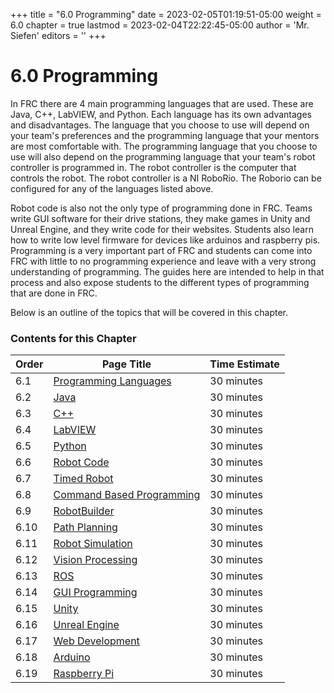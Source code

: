 +++
title = "6.0 Programming"
date = 2023-02-05T01:19:51-05:00
weight = 6.0
chapter = true
lastmod = 2023-02-04T22:22:45-05:00
author = 'Mr. Siefen'
editors = ''
+++

# 6.0 Programming

In FRC there are 4 main programming languages that are used. These are Java, C++, LabVIEW, and Python. Each language has its own advantages and disadvantages. The language that you choose to use will depend on your team's preferences and the programming language that your mentors are most comfortable with. The programming language that you choose to use will also depend on the programming language that your team's robot controller is programmed in. The robot controller is the computer that controls the robot. The robot controller is a NI RoboRio. The Roborio can be configured for any of the languages listed above. 

Robot code is also not the only type of programming done in FRC. Teams write GUI software for their drive stations, they make games in Unity and Unreal Engine, and they write code for their websites. Students also learn how to write low level firmware for devices like arduinos and raspberry pis. Programming is a very important part of FRC and students can come into FRC with little to no programming experience and leave with a very strong understanding of programming. The guides here are intended to help in that process and also expose students to the different types of programming that are done in FRC.

Below is an outline of the topics that will be covered in this chapter.

### Contents for this Chapter

| Order | Page Title | Time Estimate |
| --- | --- | --- |
| 6.1 | [Programming Languages](/programming/programming_languages) | 30 minutes |
| 6.2 | [Java](/programming/java) | 30 minutes |
| 6.3 | [C++](/programming/cpp) | 30 minutes |
| 6.4 | [LabVIEW](/programming/labview) | 30 minutes |
| 6.5 | [Python](/programming/python) | 30 minutes |
| 6.6 | [Robot Code](/programming/robot_code) | 30 minutes |
| 6.7 | [Timed Robot](/programming/timed_robot) | 30 minutes | [
| 6.8 | [Command Based Programming](/programming/command_based_programming) | 30 minutes |
| 6.9 | [RobotBuilder](/programming/robotbuilder) | 30 minutes |
| 6.10 | [Path Planning](/programming/path_planning) | 30 minutes |
| 6.11 | [Robot Simulation](/programming/robot_simulation) | 30 minutes |
| 6.12 | [Vision Processing](/programming/vision_processing) | 30 minutes |
| 6.13 | [ROS](/programming/ros) | 30 minutes |
| 6.14 | [GUI Programming](/programming/gui_programming) | 30 minutes |
| 6.15 | [Unity](/programming/unity) | 30 minutes |
| 6.16 | [Unreal Engine](/programming/unreal_engine) | 30 minutes |
| 6.17 | [Web Development](/programming/web_development) | 30 minutes |
| 6.18 | [Arduino](/programming/arduino) | 30 minutes |
| 6.19 | [Raspberry Pi](/programming/raspberry_pi) | 30 minutes |
